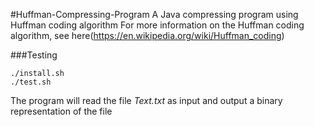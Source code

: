 #Huffman-Compressing-Program
A Java compressing program using Huffman coding algorithm
For more information on the Huffman coding algorithm, see here(https://en.wikipedia.org/wiki/Huffman_coding)


###Testing

```
./install.sh
./test.sh
```
The program will read the file *Text.txt* as input and output a binary representation
of the file
